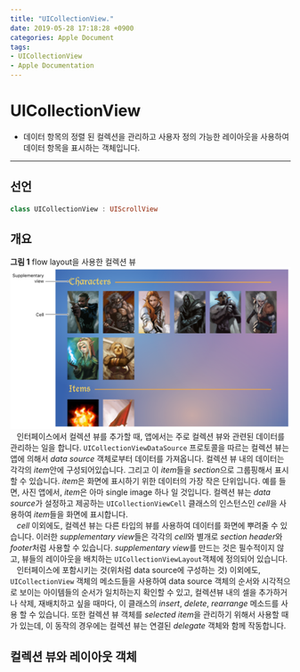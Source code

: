 ```yaml
---
title: "UICollectionView."
date: 2019-05-28 17:18:28 +0900
categories: Apple Document
tags:
- UICollectionView
- Apple Documentation
---
```


# UICollectionView
- 데이터 항목의 정렬 된 컬렉션을 관리하고 사용자 정의 가능한 레이아웃을 사용하여 데이터 항목을 표시하는 객체입니다.
*****

## 선언
```swift
class UICollectionView : UIScrollView
```

## 개요
**그림 1** flow layout을 사용한 컬렉션 뷰
![figure_1](/assets/images/post/2019-05-28-figure1.png)
&nbsp;&nbsp;
인터페이스에서 컬렉션 뷰를 추가할 때, 앱에서는 주로 컬렉션 뷰와 관련된 데이터를 관리하는 일을 합니다. `UICollectionViewDataSource` 프로토콜을 따르는 컬렉션 뷰는 앱에 의해서 *data source* 객체로부터 데이터를 가져옵니다. 컬렉션 뷰 내의 데이터는 각각의 *item*안에 구성되어있습니다. 그리고 이 *item*들을 *section*으로 그룹핑해서 표시할 수 있습니다. *item*은 화면에 표시하기 위한 데이터의 가장 작은 단위입니다. 예를 들면, 사진 앱에서, *item*은 아마 single image 하나 일 것입니다. 컬렉션 뷰는 *data source*가 설정하고 제공하는 `UICollectionViewCell` 클래스의 인스턴스인 *cell*을 사용하여 *item*들을 화면에 표시합니다.
<br>&nbsp;&nbsp;
*cell* 이외에도, 컬렉션 뷰는 다른 타입의 뷰를 사용하여 데이터를 화면에 뿌려줄 수 있습니다. 이러한 *supplementary view*들은 각각의 *cell*와 별개로 *section header*와 *footer*처럼 사용할 수 있습니다. *supplementary view*를 만드는 것은 필수적이지 않고, 뷰들의 레이아웃을 배치하는 `UICollectionViewLayout`객체에 정의되어 있습니다.
<br>&nbsp;&nbsp;
인터페이스에 포함시키는 것(위처럼 data source에 구성하는 것) 이외에도, `UICollectionView` 객체의 메소드들을 사용하여 data source 객체의 순서와 시각적으로 보이는 아이템들의 순서가 일치하는지 확인할 수 있고, 컬렉션뷰 내의 셀을 추가하거나 삭제, 재배치하고 싶을 때마다, 이 클래스의 *insert*, *delete*, *rearrange* 메소드를 사용 할 수 있습니다. 또한 컬렉션 뷰 객체를 *selected item*을 관리하기 위해서 사용할 때가 있는데, 이 동작의 경우에는 컬렉션 뷰는 연결된 *delegate* 객체와 함께 작동합니다.
<br>

## 컬렉션 뷰와 레이아웃 객체
